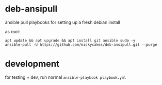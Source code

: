 # deb-ansipull
ansible pull playbooks for setting up a fresh debian install


as root:
```
apt update && apt upgrade && apt install git ansible sudo -y
ansible-pull -U https://github.com/nickycakes/deb-ansipull.git --purge

```
# development

for testing + dev, run normal `ansible-playbook playbook.yml` 
